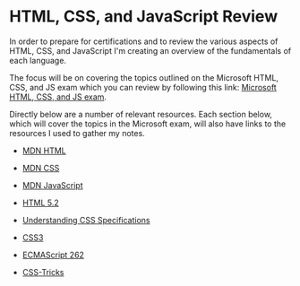 # HTML, CSS, and JavaScript Review

In order to prepare for certifications and to review the various aspects of HTML, CSS, and JavaScript I'm creating an overview of the fundamentals of each language.

The focus will be on covering the topics outlined on the  Microsoft HTML, CSS, and JS exam which you can review by following this link: [Microsoft HTML, CSS, and JS exam](https://www.microsoft.com/en-us/learning/exam-70-480.aspx).

Directly below are a number of relevant resources. Each section below, which will cover the topics in the Microsoft exam, will also have links to the resources I used to gather my notes.

* [MDN HTML](https://developer.mozilla.org/en-US/docs/Web/HTML)
* [MDN CSS](https://developer.mozilla.org/en-US/docs/Web/CSS)
* [MDN JavaScript](https://developer.mozilla.org/en-US/docs/Web/JavaScript)

* [HTML 5.2](https://www.w3.org/TR/html52/)
* [Understanding CSS Specifications](https://www.w3.org/Style/CSS/read.en.html)
* [CSS3](https://developer.mozilla.org/en-US/docs/Web/CSS/CSS3)
* [ECMAScript 262](https://www.ecma-international.org/publications/standards/Ecma-262.htm)

* [CSS-Tricks](https://css-tricks.com/)